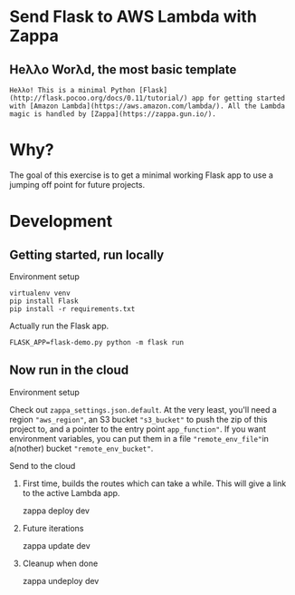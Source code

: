 

# Send Flask to AWS Lambda with Zappa

 ## Heλλo Worλd, the most basic template
 
  	Heλλo! This is a minimal Python [Flask](http://flask.pocoo.org/docs/0.11/tutorial/) app for getting started with [Amazon Lambda](https://aws.amazon.com/lambda/). All the Lambda magic is handled by [Zappa](https://zappa.gun.io/). 

# Why?

The goal of this exercise is to get a minimal working Flask app to use a jumping off point for future projects.


# Development

## Getting started, run locally

Environment setup

	virtualenv venv
	pip install Flask
 	pip install -r requirements.txt

Actually run the Flask app. 

 	FLASK_APP=flask-demo.py python -m flask run

## Now run in the cloud

Environment setup

Check out `zappa_settings.json.default`. At the very least, you'll need a region `"aws_region"`, an S3 bucket `"s3_bucket"` to push the zip of this project to, and a pointer to the entry point `app_function"`. If you want environment variables, you can put them in a file `"remote_env_file"`in a(nother) bucket `"remote_env_bucket"`.

Send to the cloud

1. First time, builds the routes which can take a while. This will give a link to the active Lambda app.

	zappa deploy dev 

2. Future iterations

	zappa update dev 
	
3. Cleanup when done

	zappa undeploy dev
